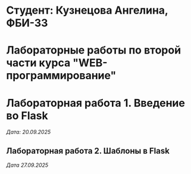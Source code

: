 # Студент: Кузнецова Ангелина, ФБИ-33

# Лабораторные работы по второй части курса "WEB-программирование"

# Лабораторная работа 1. Введение во Flask

*Дата: 20.09.2025*

## Лабораторная работа 2. Шаблоны в Flask

*Дата 27.09.2025*
